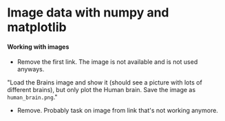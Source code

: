 # Image data with numpy and matplotlib

#### Working with images

- Remove the first link. The image is not available and is not used anyways.

"Load the Brains image and show it (should see a picture with lots of different brains), but only plot the Human brain.  Save the image as `human_brain.png`."
- Remove. Probably task on image from link that's not working anymore.

